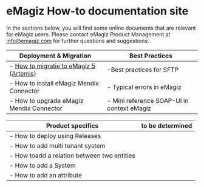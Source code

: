 # eMagiz How-to documentation site
In the sections below, you will find some online documents that are relevant for eMagiz users. Please contact eMagiz Product Management at info@emagiz.com for further questions and suggestions.


| Deployment & Migration| Best Practices|
| ------ | ------ |
| - [How to migratie to eMagiz 5 (Artemis)](upgrade-to-eMagiz5.md)| -Best practices for SFTP|
| - How to install eMagiz Mendix Connector| - Typical errors in eMagiz|
| - How to upgrade eMagiz Mendix Connector | - Mini reference SOAP-UI in context eMagiz|

| Product specifics| to be determined|
| ------ | ------ |
|- How to deploy using Releases | |
|- How to add multi tenant system | |
|- How toadd a relation between two entities | |
|- How to add a System | |
|- How to add an attribute | |
